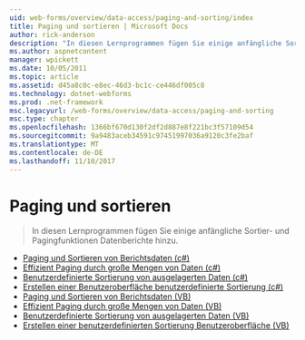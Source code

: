 ```yaml
---
uid: web-forms/overview/data-access/paging-and-sorting/index
title: Paging und sortieren | Microsoft Docs
author: rick-anderson
description: "In diesen Lernprogrammen fügen Sie einige anfängliche Sortier- und Pagingfunktionen Datenberichte hinzu."
ms.author: aspnetcontent
manager: wpickett
ms.date: 10/05/2011
ms.topic: article
ms.assetid: d45a8c0c-e8ec-46d3-bc1c-ce446df005c8
ms.technology: dotnet-webforms
ms.prod: .net-framework
msc.legacyurl: /web-forms/overview/data-access/paging-and-sorting
msc.type: chapter
ms.openlocfilehash: 1366bf670d130f2df2d887e8f221bc3f57109d54
ms.sourcegitcommit: 9a9483aceb34591c97451997036a9120c3fe2baf
ms.translationtype: MT
ms.contentlocale: de-DE
ms.lasthandoff: 11/10/2017
---
```

<a name="paging-and-sorting"></a>Paging und sortieren
====================
> In diesen Lernprogrammen fügen Sie einige anfängliche Sortier- und Pagingfunktionen Datenberichte hinzu.


- [Paging und Sortieren von Berichtsdaten (c#)](paging-and-sorting-report-data-cs.md)
- [Effizient Paging durch große Mengen von Daten (c#)](efficiently-paging-through-large-amounts-of-data-cs.md)
- [Benutzerdefinierte Sortierung von ausgelagerten Daten (c#)](sorting-custom-paged-data-cs.md)
- [Erstellen einer Benutzeroberfläche benutzerdefinierte Sortierung (c#)](creating-a-customized-sorting-user-interface-cs.md)
- [Paging und Sortieren von Berichtsdaten (VB)](paging-and-sorting-report-data-vb.md)
- [Effizient Paging durch große Mengen von Daten (VB)](efficiently-paging-through-large-amounts-of-data-vb.md)
- [Benutzerdefinierte Sortierung von ausgelagerten Daten (VB)](sorting-custom-paged-data-vb.md)
- [Erstellen einer benutzerdefinierten Sortierung Benutzeroberfläche (VB)](creating-a-customized-sorting-user-interface-vb.md)
